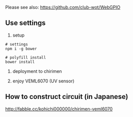 Please see also: https://github.com/club-wot/WebGPIO

## Use settings

1. setup
```
# settings
npm i -g bower

# polyfill install
bower install

```
1. deployment to chirimen

1. enjoy VEML6070 (UV sensor)

## How to construct circuit (in Japanese) 

http://fabble.cc/kohichi000000/chirimen-veml6070
